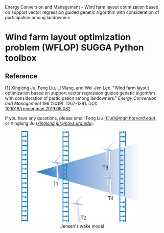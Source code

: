 Energy Conversion and Management - Wind farm layout optimization based on support vector regression guided genetic algorithm with consideration of participation among landowners

# Wind farm layout optimization problem (WFLOP)  SUGGA Python toolbox 

## Reference
[1] Xinglong Ju, Feng Liu, Li Wang, and Wei-Jen Lee. "Wind farm layout optimization based on support vector regression guided genetic algorithm with consideration of participation among landowners." *Energy Conversion and Management* 196 (2019): 1267-1281. DOI: <a href="https://doi.org/10.1016/j.enconman.2019.06.082" target="_blank">10.1016/j.enconman.2019.06.082</a><br/>

If you have any questions, please email Feng Liu (*fliu0@mgh.harvard.edu*), or Xinglong Ju (*xinglong.ju@mavs.uta.edu*).

<p align="center"> 
    <img width="400" src="/IMAGES/Jensen's wake model.png" alt="Jensen's wake model.png"/><br/>
    Jensen's wake model
</p>
